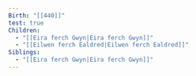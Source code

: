 ```yaml
---
Birth: "[[440]]"
test: true
Children:
  - "[[Eira ferch Gwyn|Eira ferch Gwyn]]"
  - "[[Eilwen ferch Ealdred|Eilwen ferch Ealdred]]"
Siblings:
  - "[[Eira ferch Gwyn|Eira ferch Gwyn]]"
---
```


<div style="width:100%; height:700px;" id="tree"></div>


<script>
  document.onreadystatechange = function () {
     if (document.readyState == "complete") {
     	  let family = new FamilyTree(document.getElementById("tree"), {
            nodeBinding: {
                field_0: "name"
            },
            nodes: [
	             <p><span><p>[{"id":"Characters/House Dolforwyn/Bran ap Cynric.md","mid":"Characters/House Dolforwyn/Branwen of Boudica.md","fid":"Characters/House Dolforwyn/Cynric ap Gwilym.md","gender":"male"},{"id":"Characters/House Dolforwyn/Gwenhwyfar ferch Eira.md","mid":"Characters/House Snowridge/Eira ferch Gwyn.md","fid":"Characters/House Dolforwyn/Emrys ap Bran.md","gender":"female"},{"id":"Characters/House Dolforwyn/Llywelyn ap Emrys.md","mid":"Characters/House Snowridge/Eira ferch Gwyn.md","fid":"Characters/House Dolforwyn/Emrys ap Bran.md","gender":"female"},{"id":"Characters/House Dolforwyn/Madoc ap Gwilym.md","mid":"Characters/House Llyrith/Eilwen ferch Ealdred.md","fid":"Characters/House Dolforwyn/Gwilym ap Cynric.md","gender":"male"},{"id":"Characters/House Dolforwyn/Seren ferch Arianwen.md","mid":"Characters/House Daelwood/Arianwen ferch Cerdic.md","fid":"Characters/House Dolforwyn/Bran ap Cynric.md","gender":"female"}]</p></span></p>
            ]
        });
   }
}	
</script>